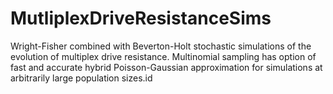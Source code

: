 # MutliplexDriveResistanceSims
Wright-Fisher combined with Beverton-Holt stochastic simulations of the evolution of multiplex drive resistance. Multinomial sampling has option of fast and accurate hybrid Poisson-Gaussian approximation for simulations at arbitrarily large population sizes.id
